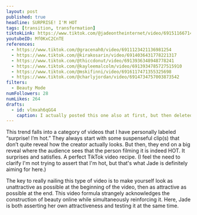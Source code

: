 ```yaml
---
layout: post
published: true
headline: SURPRISE! I'M HOT
tags: [transition, transformation]
tiktokLink: https://www.tiktok.com/@jadeontheinternet/video/6915116671439064326
youtubeID: Mf0KxC2CnTE
references:
  - https://www.tiktok.com/@gracenah0/video/6911123421136981254
  - https://www.tiktok.com/@kirakosarin/video/6914036431778221317
  - https://www.tiktok.com/@thiccdonut/video/6913936348948778241
  - https://www.tiktok.com/@kayleemalcolm/video/6913934785727515910
  - https://www.tiktok.com/@mskifinni/video/6916117471355325698
  - https://www.tiktok.com/@charlyjordan/video/6914734757003873542
filters:
  - Beauty Mode
numFollowers: 28
numLikes: 264
drafts:
  - id: vlmxah6qGG4
    caption: I actually posted this one also at first, but then deleted because the other was getting more views.
---
```


This trend falls into a category of videos that I have personally labeled “surprise! I’m hot.” They always start with some suspenseful clip(s) that don’t quite reveal how the creator actually looks. But then, they end on a big reveal where the audience sees that the person filming it is indeed HOT. It surprises and satisfies. A perfect TikTok video recipe. (I feel the need to clarify I'm not trying to assert that I'm hot, but that's what Jade is definitely aiming for here.)

The key to really nailing this type of video is to make yourself look as unattractive as possible at the beginning of the video, then as attractive as possible at the end. This video formula strangely acknowledges the construction of beauty online while simultaneously reinforcing it. Here, Jade is both asserting her own attractiveness and testing it at the same time.
